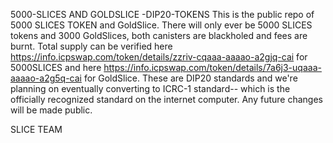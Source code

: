 5000-SLICES AND GOLDSLICE -DIP20-TOKENS
This is the public repo of 5000 SLICES TOKEN and GoldSlice. There will only ever be 5000 SLICES tokens and 3000 GoldSlices, both canisters are blackholed and fees are burnt. Total supply can be verified here https://info.icpswap.com/token/details/zzriv-cqaaa-aaaao-a2gjq-cai for 5000SLICES and here https://info.icpswap.com/token/details/7a6j3-uqaaa-aaaao-a2g5q-cai for GoldSlice. These are DIP20 standards and we're planning on eventually converting to ICRC-1 standard-- which is the officially recognized standard on the internet computer. Any future changes will be made public.

SLICE TEAM
